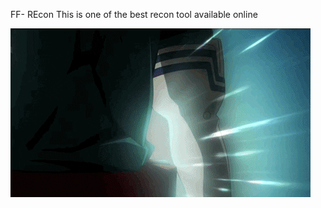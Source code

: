 FF- REcon
This is one of the best recon tool available online 

![Alt Text](https://github.com/remonsec/remonsec/blob/main/assets/deku.gif)
